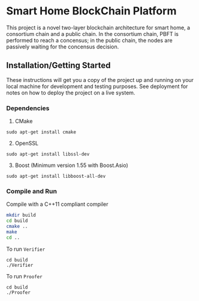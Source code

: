 # Smart Home BlockChain Platform

This project is a novel two-layer blockchain architecture for smart home, a consortium chain and a public chain. In the consortium chain, PBFT is performed to reach a concensus; in the public chain, the nodes are passively waiting for the concensus decision. 

## Installation/Getting Started

These instructions will get you a copy of the project up and running on your local machine for development and testing purposes. See deployment for notes on how to deploy the project on a live system.

### Dependencies
1. CMake
```
sudo apt-get install cmake
```

2. OpenSSL
```
sudo apt-get install libssl-dev
```

3. Boost (Minimum version 1.55 with Boost.Asio)
```
sudo apt-get install libboost-all-dev
```


### Compile and Run

Compile with a C++11 compliant compiler

```sh
mkdir build
cd build
cmake ..
make
cd ..
```

To run `Verifier`
```
cd build
./Verifier
```

To run `Proofer`
```
cd build
./Proofer
```
